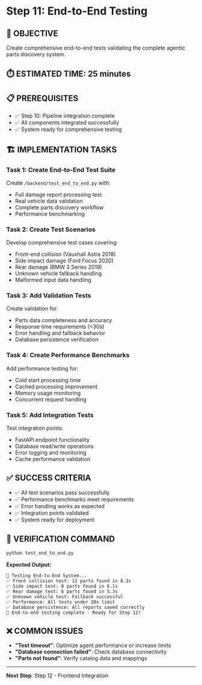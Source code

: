 # Step 11: End-to-End Testing

## 🎯 **OBJECTIVE**
Create comprehensive end-to-end tests validating the complete agentic parts discovery system.

## ⏱️ **ESTIMATED TIME**: 25 minutes

## 📋 **PREREQUISITES**
- ✅ Step 10: Pipeline integration complete
- ✅ All components integrated successfully
- ✅ System ready for comprehensive testing

## 🏗️ **IMPLEMENTATION TASKS**

### **Task 1: Create End-to-End Test Suite**
Create `/backend/test_end_to_end.py` with:
- Full damage report processing test
- Real vehicle data validation
- Complete parts discovery workflow
- Performance benchmarking

### **Task 2: Create Test Scenarios**
Develop comprehensive test cases covering:
- Front-end collision (Vauxhall Astra 2018)
- Side impact damage (Ford Focus 2020)
- Rear damage (BMW 3 Series 2019)
- Unknown vehicle fallback handling
- Malformed input data handling

### **Task 3: Add Validation Tests**
Create validation for:
- Parts data completeness and accuracy
- Response time requirements (<30s)
- Error handling and fallback behavior
- Database persistence verification

### **Task 4: Create Performance Benchmarks**
Add performance testing for:
- Cold start processing time
- Cached processing improvement
- Memory usage monitoring  
- Concurrent request handling

### **Task 5: Add Integration Tests**
Test integration points:
- FastAPI endpoint functionality
- Database read/write operations
- Error logging and monitoring
- Cache performance validation

## ✅ **SUCCESS CRITERIA**
- ✅ All test scenarios pass successfully
- ✅ Performance benchmarks meet requirements
- ✅ Error handling works as expected
- ✅ Integration points validated
- ✅ System ready for deployment

## 🧪 **VERIFICATION COMMAND**
```bash
python test_end_to_end.py
```

**Expected Output:**
```
🧪 Testing End-to-End System...
✅ Front collision test: 12 parts found in 8.2s
✅ Side impact test: 8 parts found in 6.1s  
✅ Rear damage test: 6 parts found in 5.3s
✅ Unknown vehicle test: Fallback successful
✅ Performance: All tests under 30s limit
✅ Database persistence: All reports saved correctly
🎉 End-to-end testing complete - Ready for Step 12!
```

## ❌ **COMMON ISSUES**
- **"Test timeout"**: Optimize agent performance or increase limits
- **"Database connection failed"**: Check database connectivity
- **"Parts not found"**: Verify catalog data and mappings

---
**Next Step**: Step 12 - Frontend Integration
